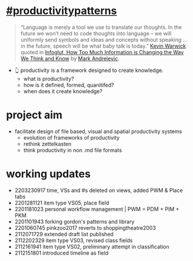 # [#productivitypatterns](https://github.com/users/spatialresearch/projects/1)
> “Language is merely a tool we use to translate our thoughts. In the future we won’t need to code thoughts into language – we will uniformly send symbols and ideas and concepts without speaking … in the future, speech will be what baby talk is today.” [Kevin Warwick](https://www.wired.com/2000/02/warwick/) quoted in [Infoglut, How Too Much Information is Changing the Way We Think and Know](https://www.routledge.com/Infoglut-How-Too-Much-Information-Is-Changing-the-Way-We-Think-and-Know/Andrejevic/p/book/9780415659086) by [Mark Andrejevic](https://research.monash.edu/en/publications/infoglut-how-too-much-information-is-changing-the-way-we-think-an). 
* 👆 productivity is a framework designed to create knowledge. 
  * what is productivity? 
  * how is it defined, formed, quanitifed? 
  * when does it create knowledge?
# project aim
* facilitate design of file based, visual and spatial productivity systems
  * evolution of frameworks of productivity
  * rethink zettelkasten
  * think productivity in non .md file formats
# working updates
* 2203230917 time, VSs and #s deleted on views, added PWM & Place tabs
* 2201281121 item type VS05, place field
* 2201181023 personal workflow management | PWM = PDM + PIM + PKM
* 2201101943 forking gordon's patterns and library
* 2201060745 pinkzoo2017 reverts to shoppingtheatre2003
* 2112071729 extended draft list published
* 2112202329 item type VS03, revised class fields
* 2112161941 item type VS02, preliminary attempt in classification
* 2112151801 introduced timeline as field
